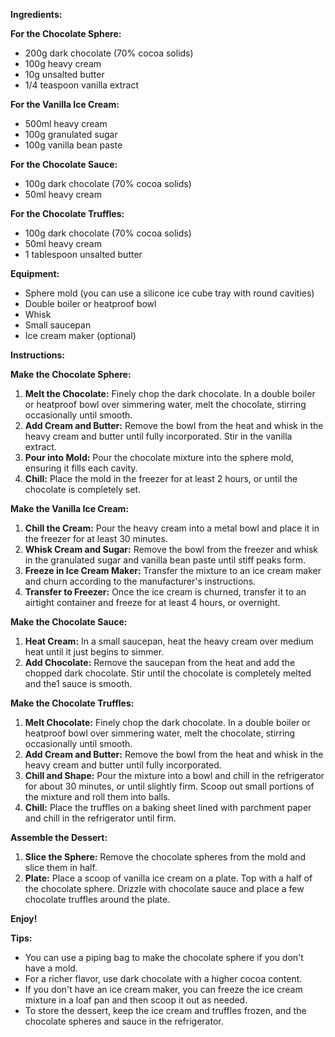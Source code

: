  
**Ingredients:**

**For the Chocolate Sphere:**

* 200g dark chocolate (70% cocoa solids)  
* 100g heavy cream  
* 10g unsalted butter  
* 1/4 teaspoon vanilla extract

**For the Vanilla Ice Cream:**

* 500ml heavy cream  
* 100g granulated sugar  
* 100g vanilla bean paste

**For the Chocolate Sauce:**

* 100g dark chocolate (70% cocoa solids)  
* 50ml heavy cream

**For the Chocolate Truffles:**

* 100g dark chocolate (70% cocoa solids)  
* 50ml heavy cream  
* 1 tablespoon unsalted butter

**Equipment:**

* Sphere mold (you can use a silicone ice cube tray with round cavities)  
* Double boiler or heatproof bowl  
* Whisk  
* Small saucepan  
* Ice cream maker (optional)

**Instructions:**

**Make the Chocolate Sphere:**

1. **Melt the Chocolate:** Finely chop the dark chocolate. In a double boiler or heatproof bowl over simmering water, melt the chocolate, stirring occasionally until smooth.  
2. **Add Cream and Butter:** Remove the bowl from the heat and whisk in the heavy cream and butter until fully incorporated. Stir in the vanilla extract.  
3. **Pour into Mold:** Pour the chocolate mixture into the sphere mold, ensuring it fills each cavity.  
4. **Chill:** Place the mold in the freezer for at least 2 hours, or until the chocolate is completely set.

**Make the Vanilla Ice Cream:**

1. **Chill the Cream:** Pour the heavy cream into a metal bowl and place it in the freezer for at least 30 minutes.  
2. **Whisk Cream and Sugar:** Remove the bowl from the freezer and whisk in the granulated sugar and vanilla bean paste until stiff peaks form.  
3. **Freeze in Ice Cream Maker:** Transfer the mixture to an ice cream maker and churn according to the manufacturer's instructions.  
4. **Transfer to Freezer:** Once the ice cream is churned, transfer it to an airtight container and freeze for at least 4 hours, or overnight.

**Make the Chocolate Sauce:**

1. **Heat Cream:** In a small saucepan, heat the heavy cream over medium heat until it just begins to simmer.  
2. **Add Chocolate:** Remove the saucepan from the heat and add the chopped dark chocolate. Stir until the chocolate is completely melted and the1 sauce is smooth.

**Make the Chocolate Truffles:**

1. **Melt Chocolate:** Finely chop the dark chocolate. In a double boiler or heatproof bowl over simmering water, melt the chocolate, stirring occasionally until smooth.  
2. **Add Cream and Butter:** Remove the bowl from the heat and whisk in the heavy cream and butter until fully incorporated.  
3. **Chill and Shape:** Pour the mixture into a bowl and chill in the refrigerator for about 30 minutes, or until slightly firm. Scoop out small portions of the mixture and roll them into balls.  
4. **Chill:** Place the truffles on a baking sheet lined with parchment paper and chill in the refrigerator until firm.

**Assemble the Dessert:**

1. **Slice the Sphere:** Remove the chocolate spheres from the mold and slice them in half.  
2. **Plate:** Place a scoop of vanilla ice cream on a plate. Top with a half of the chocolate sphere. Drizzle with chocolate sauce and place a few chocolate truffles around the plate.

**Enjoy\!**

**Tips:**

* You can use a piping bag to make the chocolate sphere if you don't have a mold.  
* For a richer flavor, use dark chocolate with a higher cocoa content.  
* If you don't have an ice cream maker, you can freeze the ice cream mixture in a loaf pan and then scoop it out as needed.  
* To store the dessert, keep the ice cream and truffles frozen, and the chocolate spheres and sauce in the refrigerator.
